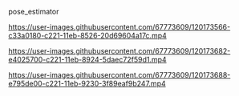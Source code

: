 pose_estimator

 

   
https://user-images.githubusercontent.com/67773609/120173566-c33a0180-c221-11eb-8526-20d69604a17c.mp4


https://user-images.githubusercontent.com/67773609/120173682-e4025700-c221-11eb-8924-5daec72f59d1.mp4


https://user-images.githubusercontent.com/67773609/120173688-e795de00-c221-11eb-9230-3f89eaf9b247.mp4


